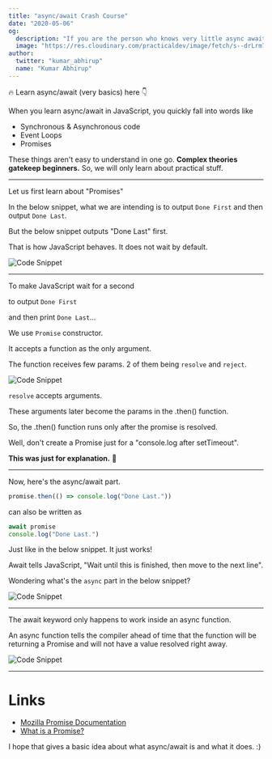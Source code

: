 ```yaml
---
title: "async/await Crash Course"
date: "2020-05-06"
og:
  description: "If you are the person who knows very little async await, this tutorial to help you be an asynchronous JavaScript pro!"
  image: "https://res.cloudinary.com/practicaldev/image/fetch/s--drLrm7wo--/c_imagga_scale,f_auto,fl_progressive,h_420,q_auto,w_1000/https://dev-to-uploads.s3.amazonaws.com/i/elyz1q0rdxsrl5tldd2j.png"
author:
  twitter: "kumar_abhirup"
  name: "Kumar Abhirup"
---
```


🔥 Learn async/await (very basics) here 👇

When you learn async/await in JavaScript, you quickly fall into words like

- Synchronous & Asynchronous code
- Event Loops
- Promises

These things aren't easy to understand in one go.
**Complex theories gatekeep beginners.**
So, we will only learn about practical stuff.

---

Let us first learn about "Promises"

In the below snippet, what we are intending is to
output `Done First`
and then output `Done Last`.

But the below snippet outputs "Done Last" first.

That is how JavaScript behaves. It does not wait by default.

![Code Snippet](https://i.ibb.co/d0Nc65D/1.png)

---

To make JavaScript wait for a second

to output `Done First`

and then print `Done Last`...

We use `Promise` constructor.

It accepts a function as the only argument.

The function receives few params. 2 of them being `resolve` and `reject`.

![Code Snippet](https://i.ibb.co/4p2VXw9/2.png)

`resolve` accepts arguments.

These arguments later become the params in the .then() function.

So, the .then() function runs only after the promise is resolved.

Well, don't create a Promise just for a "console.log after setTimeout".

**This was just for explanation.** 🙂

---

Now, here's the async/await part.

```js
promise.then(() => console.log("Done Last."))
```

can also be written as

```js
await promise
console.log("Done Last.")
```

Just like in the below snippet. It just works!

Await tells JavaScript, "Wait until this is finished, then move to the next line".

Wondering what's the `async` part in the below snippet?

![Code Snippet](https://i.ibb.co/zs8X16s/3.png)

---

The await keyword only happens to work inside an async function.

An async function tells the compiler ahead of time that the function will be returning a Promise and will not have a value resolved right away.

![Code Snippet](https://i.ibb.co/8D39DNp/4.png)

---

# Links

- [Mozilla Promise Documentation](https://developer.mozilla.org/en-US/docs/Web/JavaScript/Reference/Global_Objects/Promise)
- [What is a Promise?](https://medium.com/javascript-scene/master-the-javascript-interview-what-is-a-promise-27fc71e77261)

I hope that gives a basic idea about what async/await is and what it does. :)
